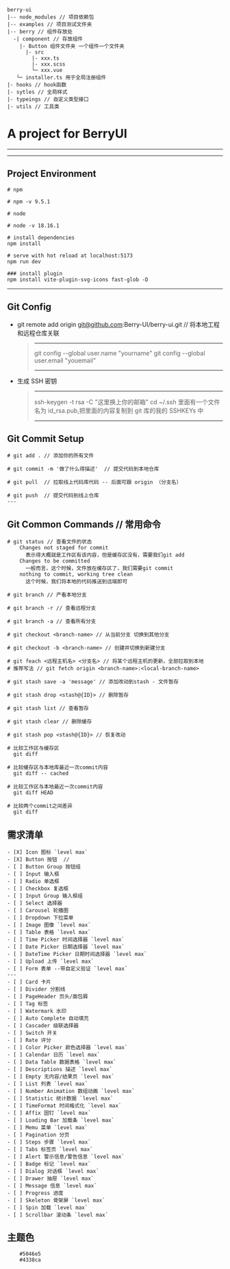 ```
berry-ui
|-- node_modules // 项目依赖包
|-- examples // 项目测试文件夹
|-- berry // 组件存放处
  -| component // 存放组件
    |- Button 组件文件夹 一个组件一个文件夹
      |- src
        |- xxx.ts
        |- xxx.scss
        └─ xxx.vue
   └─ installer.ts 用于全局注册组件
|- hooks // hook函数
|- sytles // 全局样式
|- typeings // 自定义类型接口
|- utils // 工具类

```

# A project for BerryUI

---

---

## Project Environment

```
# npm

# npm -v 9.5.1

# node

# node -v 18.16.1

# install dependencies
npm install

# serve with hot reload at localhost:5173
npm run dev

### install plugin
npm install vite-plugin-svg-icons fast-glob -D

```

---

## Git Config

- git remote add origin git@github.com:Berry-UI/berry-ui.git // 将本地工程和远程仓库关联
  > ***
  >
  > git config --global user.name "yourname"
  > git config --global user.email "youemail"
  >
  > ***
- 生成 SSH 密钥
  > ***
  >
  > ssh-keygen -t rsa -C "这里换上你的邮箱"
  > cd ~/.ssh 里面有一个文件名为 id_rsa.pub,把里面的内容复制到 git 库的我的 SSHKEYs 中
  >
  > ***

## Git Commit Setup

```
# git add . // 添加你的所有文件

# git commit -m '做了什么得描述'  // 提交代码到本地仓库

# git pull  // 拉取线上代码库代码 -- 后面可跟 origin （分支名）

# git push  // 提交代码到线上仓库
---
```

## Git Common Commands // 常用命令

```
# git status // 查看文件的状态
    Changes not staged for commit
      表示得大概就是工作区有该内容，但是缓存区没有，需要我们git add
    Changes to be committed
      一般而言，这个时候，文件放在缓存区了，我们需要git commit
    nothing to commit, working tree clean
      这个时候，我们将本地的代码推送到远端即可

# git branch // 产看本地分支

# git branch -r // 查看远程分支

# git branch -a // 查看所有分支

# git checkout <branch-name> // 从当前分支 切换到其他分支

# git checkout -b <branch-name> // 创建并切换到新建分支

# git feach <远程主机名> <分支名> // 将某个远程主机的更新，全部拉取到本地
# 推荐写法 // git fetch origin <branch-name>:<local-branch-name>

# git stash save -a 'message' // 添加改动到stash - 文件暂存

# git stash drop <stash@{ID}> // 删除暂存

# git stash list // 查看暂存

# git stash clear // 删除缓存

# git stash pop <stash@{ID}> // 恢复改动

# 比较工作区与缓存区
  git diff

# 比较缓存区与本地库最近一次commit内容
  git diff -- cached

# 比较工作区与本地最近一次commit内容
  git diff HEAD

# 比较两个commit之间差异
  git diff
```

## 需求清单

```
- [X] Icon 图标 `level max`
- [X] Button 按钮  //
- [ ] Button Group 按钮组
- [ ] Input 输入框
- [ ] Radio 单选框
- [ ] Checkbox 复选框
- [ ] Input Group 输入框组
- [ ] Select 选择器
- [ ] Carousel 轮播图
- [ ] Dropdown 下拉菜单
- [ ] Image 图像 `level max`
- [ ] Table 表格 `level max`
- [ ] Time Picker 时间选择器 `level max`
- [ ] Date Picker 日期选择器 `level max`
- [ ] DateTime Picker 日期时间选择器 `level max`
- [ ] Upload 上传 `level max`
- [ ] Form 表单 --带自定义验证 `level max`
---
- [ ] Card 卡片
- [ ] Divider 分割线
- [ ] PageHeader 页头/面包屑
- [ ] Tag 标签
- [ ] Watermark 水印
- [ ] Auto Complete 自动填充
- [ ] Cascader 级联选择器
- [ ] Switch 开关
- [ ] Rate 评分
- [ ] Color Picker 颜色选择器 `level max`
- [ ] Calendar 日历 `level max`
- [ ] Data Table 数据表格 `level max`
- [ ] Descriptions 描述 `level max`
- [ ] Empty 无内容/结果页 `level max`
- [ ] List 列表 `level max`
- [ ] Number Animation 数组动画 `level max`
- [ ] Statistic 统计数据 `level max`
- [ ] TimeFormat 时间格式化 `level max`
- [ ] Affix 固钉 `level max`
- [ ] Loading Bar 加载条 `level max`
- [ ] Memu 菜单 `level max`
- [ ] Pagination 分页
- [ ] Steps 步骤 `level max`
- [ ] Tabs 标签页 `level max`
- [ ] Alert 警示信息/警告信息 `level max`
- [ ] Badge 标记 `level max`
- [ ] Dialog 对话框 `level max`
- [ ] Drawer 抽屉 `level max`
- [ ] Message 信息 `level max`
- [ ] Progress 进度
- [ ] Skeleton 骨架屏 `level max`
- [ ] Spin 加载 `level max`
- [ ] Scrollbar 滚动条 `level max`
```

## 主题色

```
    #5046e5
    #4338ca
```
